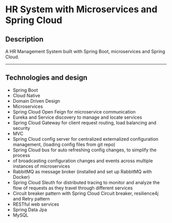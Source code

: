 # HR System with Microservices and Spring Cloud


## Description

A HR Management System built with Spring Boot, microservices and Spring Cloud.

---

## Technologies and design

- Spring Boot
- Cloud Native 
- Domain Driven Design
- Microservices
- Spring Cloud Open Feign for microservice communication
- Eureka and Service discovery to manage and locate services
- Spring Cloud Gateway for client request routing, load balancing and security
- MVC
- Spring Cloud config server for centralized externalized configuration management,
  (loading config files from git repo)
- Spring Cloud bus for auto refreshing config changes, to simplify the process 
- of broadcasting configuration changes and events across multiple instances of microservices
- RabbitMQ as message broker (installed and set up RabbitMQ with Docker)
- Spring Cloud Sleuth for distributed tracing to monitor and analyze the flow of requests as they travel through different services
- Circuit breaker pattern with Spring Cloud Circuit breaker, resilience4j and Retry pattern
- RESTful web services
- Spring Data Jpa
- MySQL
